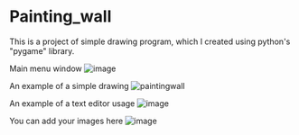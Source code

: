 # Painting_wall
This is a project of simple drawing program, which I created using python's "pygame" library.

Main menu window
![image](https://user-images.githubusercontent.com/101999487/178426889-b66b674a-e0e2-4672-8c09-80630aa3c509.png)

An example of a simple drawing
![paintingwall](https://user-images.githubusercontent.com/101999487/177722945-a12cf9b6-7c96-4ca1-92a4-7b19c44aa478.PNG)

An example of a text editor usage
![image](https://user-images.githubusercontent.com/101999487/179178894-f9e81a47-3169-4db9-a00d-8e6c7a572a83.png)

You can add your images here
![image](https://user-images.githubusercontent.com/101999487/179459821-68accb9e-20ff-4ee4-9e7e-20286e500e6b.png)


